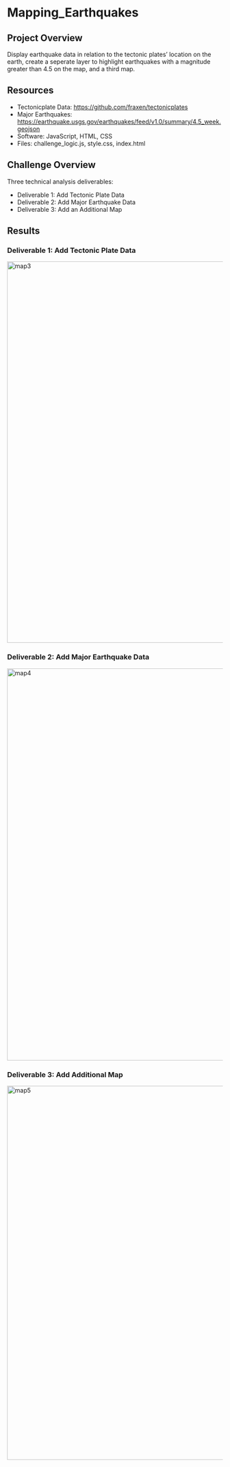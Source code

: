 # Mapping_Earthquakes

## Project Overview
Display earthquake data in relation to the tectonic plates’ location on the earth, create a seperate layer to highlight earthquakes with a magnitude greater than 4.5 on the map, and a third map.

## Resources
- Tectonicplate Data: https://github.com/fraxen/tectonicplates
- Major Earthquakes: https://earthquake.usgs.gov/earthquakes/feed/v1.0/summary/4.5_week.geojson
- Software: JavaScript, HTML, CSS
- Files: challenge_logic.js, style.css, index.html

## Challenge Overview
Three technical analysis deliverables:
- Deliverable 1: Add Tectonic Plate Data
- Deliverable 2: Add Major Earthquake Data
- Deliverable 3: Add an Additional Map


## Results

### Deliverable 1: Add Tectonic Plate Data

<img width="890" alt="map3" src="https://user-images.githubusercontent.com/87085239/179386619-c06b5f4f-c7d5-4f05-98bb-cd195e8e53fc.png">


### Deliverable 2: Add Major Earthquake Data

<img width="915" alt="map4" src="https://user-images.githubusercontent.com/87085239/179386629-88878abc-d923-4ecf-9698-5e6dadcbde9b.png">

### Deliverable 3: Add Additional Map

<img width="873" alt="map5" src="https://user-images.githubusercontent.com/87085239/179386633-fd51c49f-dfb7-4137-b2b4-a1f3896c35e4.png">

 


